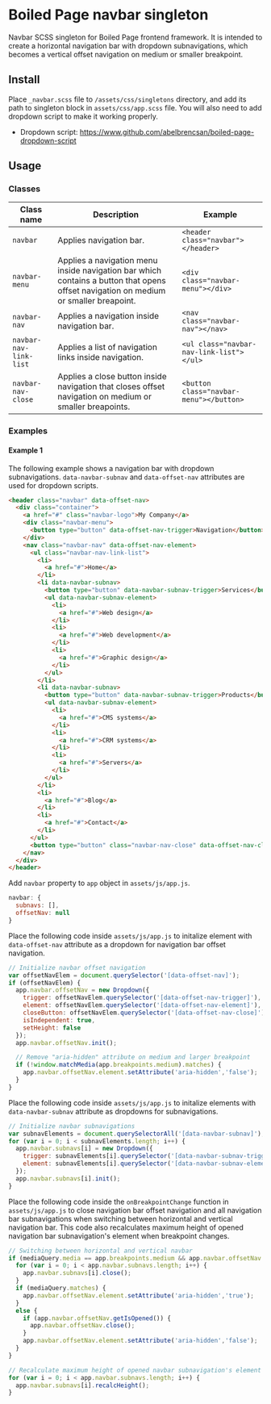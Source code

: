 # Boiled Page navbar singleton

Navbar SCSS singleton for Boiled Page frontend framework. It is intended to create a horizontal navigation bar with dropdown subnavigations, which becomes a vertical offset navigation on medium or smaller breakpoint.

## Install

Place `_navbar.scss` file to `/assets/css/singletons` directory, and add its path to singleton block in `assets/css/app.scss` file. You will also need to add dropdown script to make it working properly.

- Dropdown script: <https://www.github.com/abelbrencsan/boiled-page-dropdown-script>

## Usage

### Classes

Class name | Description | Example
---------- | ----------- | -------
`navbar` | Applies navigation bar. | `<header class="navbar"></header>`
`navbar-menu` | Applies a navigation menu inside navigation bar which contains a button that opens offset navigation on medium or smaller breapoint. | `<div class="navbar-menu"></div>`
`navbar-nav` | Applies a navigation inside navigation bar. | `<nav class="navbar-nav"></nav>`
`navbar-nav-link-list` | Applies a list of navigation links inside navigation. | `<ul class="navbar-nav-link-list"></ul>`
`navbar-nav-close` | Applies a close button inside navigation that closes offset navigation on medium or smaller breapoints. | `<button class="navbar-menu"></button>`

### Examples

#### Example 1

The following example shows a navigation bar with dropdown subnavigations. `data-navbar-subnav` and `data-offset-nav` attributes are used for dropdown scripts.

```html
<header class="navbar" data-offset-nav>
  <div class="container">
    <a href="#" class="navbar-logo">My Company</a>
    <div class="navbar-menu">
      <button type="button" data-offset-nav-trigger>Navigation</button>
    </div>
    <nav class="navbar-nav" data-offset-nav-element>
      <ul class="navbar-nav-link-list">
        <li>
          <a href="#">Home</a>
        </li>
        <li data-navbar-subnav>
          <button type="button" data-navbar-subnav-trigger>Services</button>
          <ul data-navbar-subnav-element>
            <li>
              <a href="#">Web design</a>
            </li>
            <li>
              <a href="#">Web development</a>
            </li>
            <li>
              <a href="#">Graphic design</a>
            </li>
          </ul>
        </li>
        <li data-navbar-subnav>
          <button type="button" data-navbar-subnav-trigger>Products</button>
          <ul data-navbar-subnav-element>
            <li>
              <a href="#">CMS systems</a>
            </li>
            <li>
              <a href="#">CRM systems</a>
            </li>
            <li>
              <a href="#">Servers</a>
            </li>
          </ul>
        </li>
        <li>
          <a href="#">Blog</a>
        </li>
        <li>
          <a href="#">Contact</a>
        </li>
      </ul>
      <button type="button" class="navbar-nav-close" data-offset-nav-close>Close</button>
    </nav>
  </div>
</header>
```

Add `navbar` property to `app` object in `assets/js/app.js`.

```js
navbar: {
  subnavs: [],
  offsetNav: null
}
```

Place the following code inside `assets/js/app.js` to initalize element with `data-offset-nav` attribute as a dropdown for navigation bar offset navigation.

```js
// Initialize navbar offset navigation
var offsetNavElem = document.querySelector('[data-offset-nav]');
if (offsetNavElem) {
  app.navbar.offsetNav = new Dropdown({
    trigger: offsetNavElem.querySelector('[data-offset-nav-trigger]'),
    element: offsetNavElem.querySelector('[data-offset-nav-element]'),
    closeButton: offsetNavElem.querySelector('[data-offset-nav-close]'),
    isIndependent: true,
    setHeight: false
  });
  app.navbar.offsetNav.init();

  // Remove "aria-hidden" attribute on medium and larger breakpoint
  if (!window.matchMedia(app.breakpoints.medium).matches) {
    app.navbar.offsetNav.element.setAttribute('aria-hidden','false');
  }
}
```

Place the following code inside `assets/js/app.js` to initalize elements with `data-navbar-subnav` attribute as dropdowns for subnavigations.

```js
// Initialize navbar subnavigations
var subnavElements = document.querySelectorAll('[data-navbar-subnav]');
for (var i = 0; i < subnavElements.length; i++) {
  app.navbar.subnavs[i] = new Dropdown({
    trigger: subnavElements[i].querySelector('[data-navbar-subnav-trigger]'),
    element: subnavElements[i].querySelector('[data-navbar-subnav-element]')
  });
  app.navbar.subnavs[i].init();
}
```

Place the following code inside the `onBreakpointChange` function in `assets/js/app.js` to close navigation bar offset navigation and all navigation bar subnavigations when switching between horizontal and vertical navigation bar. This code also recalculates maximum height of opened navigation bar subnavigation's element when breakpoint changes.

```js
// Switching between horizontal and vertical navbar
if (mediaQuery.media == app.breakpoints.medium && app.navbar.offsetNav !== null) {
  for (var i = 0; i < app.navbar.subnavs.length; i++) {
    app.navbar.subnavs[i].close();
  }
  if (mediaQuery.matches) {
    app.navbar.offsetNav.element.setAttribute('aria-hidden','true');
  }
  else {
    if (app.navbar.offsetNav.getIsOpened()) {
      app.navbar.offsetNav.close();
    }
    app.navbar.offsetNav.element.setAttribute('aria-hidden','false');
  }
}

// Recalculate maximum height of opened navbar subnavigation's element
for (var i = 0; i < app.navbar.subnavs.length; i++) {
  app.navbar.subnavs[i].recalcHeight();
}
```
